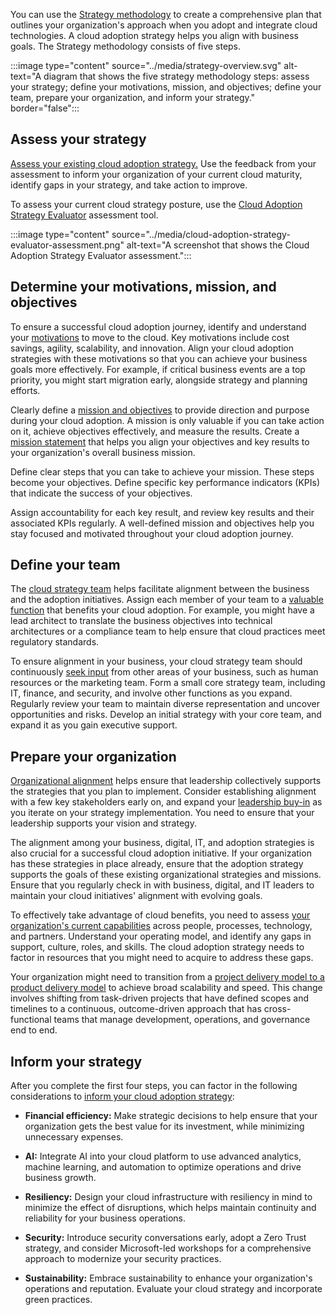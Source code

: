You can use the [Strategy methodology](/azure/cloud-adoption-framework/strategy/) to create a comprehensive plan that outlines your organization's approach when you adopt and integrate cloud technologies. A cloud adoption strategy helps you align with business goals. The Strategy methodology consists of five steps.

:::image type="content" source="../media/strategy-overview.svg" alt-text="A diagram that shows the five strategy methodology steps: assess your strategy; define your motivations, mission, and objectives; define your team, prepare your organization, and inform your strategy." border="false":::

## Assess your strategy

[Assess your existing cloud adoption strategy.](/azure/cloud-adoption-framework/strategy/cloud-adoption-strategy-evaluator) Use the feedback from your assessment to inform your organization of your current cloud maturity, identify gaps in your strategy, and take action to improve.

To assess your current cloud strategy posture, use the [Cloud Adoption Strategy Evaluator](/assessments/8fefc6d5-97ac-42b3-8e97-d82701e55bab/) assessment tool. 

:::image type="content" source="../media/cloud-adoption-strategy-evaluator-assessment.png" alt-text="A screenshot that shows the Cloud Adoption Strategy Evaluator assessment.":::

## Determine your motivations, mission, and objectives

To ensure a successful cloud adoption journey, identify and understand your [motivations](/azure/cloud-adoption-framework/strategy/motivations) to move to the cloud. Key motivations include cost savings, agility, scalability, and innovation. Align your cloud adoption strategies with these motivations so that you can achieve your business goals more effectively. For example, if critical business events are a top priority, you might start migration early, alongside strategy and planning efforts.

Clearly define a [mission and objectives](/azure/cloud-adoption-framework/strategy/mission-objectives) to provide direction and purpose during your cloud adoption. A mission is only valuable if you can take action on it, achieve objectives effectively, and measure the results. Create a [mission statement](/azure/cloud-adoption-framework/strategy/mission-objectives#mission-statement) that helps you align your objectives and key results to your organization's overall business mission.

Define clear steps that you can take to achieve your mission. These steps become your objectives. Define specific key performance indicators (KPIs) that indicate the success of your objectives.

Assign accountability for each key result, and review key results and their associated KPIs regularly. A well-defined mission and objectives help you stay focused and motivated throughout your cloud adoption journey.

## Define your team

The [cloud strategy team](/azure/cloud-adoption-framework/strategy/define-your-team) helps facilitate alignment between the business and the adoption initiatives. Assign each member of your team to a [valuable function](/azure/cloud-adoption-framework/strategy/define-your-team#recommended-functions) that benefits your cloud adoption. For example, you might have a lead architect to translate the business objectives into technical architectures or a compliance team to help ensure that cloud practices meet regulatory standards.

To ensure alignment in your business, your cloud strategy team should continuously [seek input](/azure/cloud-adoption-framework/strategy/define-your-team#seek-input) from other areas of your business, such as human resources or the marketing team. Form a small core strategy team, including IT, finance, and security, and involve other functions as you expand. Regularly review your team to maintain diverse representation and uncover opportunities and risks. Develop an initial strategy with your core team, and expand it as you gain executive support.

## Prepare your organization

[Organizational alignment](/azure/cloud-adoption-framework/strategy/prepare-organizational-alignment) helps ensure that leadership collectively supports the strategies that you plan to implement. Consider establishing alignment with a few key stakeholders early on, and expand your [leadership buy-in](/azure/cloud-adoption-framework/strategy/prepare-organizational-alignment#leadership-and-executive-buy-in) as you iterate on your strategy implementation. You need to ensure that your leadership supports your vision and strategy.

The alignment among your business, digital, IT, and adoption strategies is also crucial for a successful cloud adoption initiative. If your organization has these strategies in place already, ensure that the adoption strategy supports the goals of these existing organizational strategies and missions. Ensure that you regularly check in with business, digital, and IT leaders to maintain your cloud initiatives' alignment with evolving goals.

To effectively take advantage of cloud benefits, you need to assess [your organization's current capabilities](/azure/cloud-adoption-framework/strategy/prepare-organizational-alignment#understand-your-operating-models-readiness-for-cloud) across people, processes, technology, and partners. Understand your operating model, and identify any gaps in support, culture, roles, and skills. The cloud adoption strategy needs to factor in resources that you might need to acquire to address these gaps.

Your organization might need to transition from a [project delivery model to a product delivery model](/azure/cloud-adoption-framework/strategy/prepare-organizational-alignment#shift-from-a-project-model-to-product-model) to achieve broad scalability and speed. This change involves shifting from task-driven projects that have defined scopes and timelines to a continuous, outcome-driven approach that has cross-functional teams that manage development, operations, and governance end to end.

## Inform your strategy
    
After you complete the first four steps, you can factor in the following considerations to [inform your cloud adoption strategy](/azure/cloud-adoption-framework/strategy/inform):

- **Financial efficiency:** Make strategic decisions to help ensure that your organization gets the best value for its investment, while minimizing unnecessary expenses.

- **AI:** Integrate AI into your cloud platform to use advanced analytics, machine learning, and automation to optimize operations and drive business growth.
- **Resiliency:** Design your cloud infrastructure with resiliency in mind to minimize the effect of disruptions, which helps maintain continuity and reliability for your business operations.
- **Security:** Introduce security conversations early, adopt a Zero Trust strategy, and consider Microsoft-led workshops for a comprehensive approach to modernize your security practices.
- **Sustainability:** Embrace sustainability to enhance your organization's operations and reputation. Evaluate your cloud strategy and incorporate green practices.